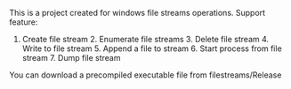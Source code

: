 This is a project created for windows file streams operations.
Support feature:
  1. Create file stream
	2. Enumerate file streams
	3. Delete file stream
	4. Write to file stream
	5. Append a file to stream
	6. Start process from file stream
	7. Dump file stream

You can download a precompiled executable file from filestreams/Release
